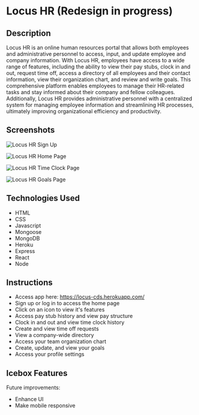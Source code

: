 # Locus HR (Redesign in progress)

## Description
Locus HR is an online human resources portal that allows both employees and administrative personnel to access, input, and update employee and company information. With Locus HR, employees have access to a wide range of features, including the ability to view their pay stubs, clock in and out, request time off, access a directory of all employees and their contact information, view their organization chart, and review and write goals. This comprehensive platform enables employees to manage their HR-related tasks and stay informed about their company and fellow colleagues. Additionally, Locus HR provides administrative personnel with a centralized system for managing employee information and streamlining HR processes, ultimately improving organizational efficiency and productivity.

## Screenshots
![Locus HR Sign Up](https://i.imgur.com/eT3fSQ7.png)

![Locus HR Home Page](https://i.imgur.com/cS1QMCM.png)

![Locus HR Time Clock Page](https://i.imgur.com/7oPNnsz.png)

![Locus HR Goals Page](https://i.imgur.com/SVM591A.png)


## Technologies Used
- HTML
- CSS
- Javascript
- Mongoose
- MongoDB
- Heroku
- Express
- React
- Node

## Instructions
- Access app here: https://locus-cds.herokuapp.com/
- Sign up or log in to access the home page
- Click on an icon to view it's features
- Access pay stub history and view pay structure
- Clock in and out and view time clock history
- Create and view time off requests
- View a company-wide directory
- Access your team organization chart
- Create, update, and view your goals
- Access your profile settings

## Icebox Features
Future improvements:
- Enhance UI
- Make mobile responsive